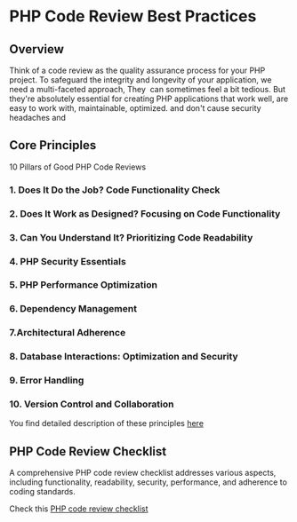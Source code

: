 
# PHP Code Review Best Practices

## Overview

Think of a code review as the quality assurance process for your PHP project. To safeguard the integrity and longevity of your application, we need a multi-faceted approach, They  can sometimes feel a bit tedious. But they're absolutely essential for creating PHP applications that work well, are easy to work with, maintainable, optimized. and don't cause security headaches and


## Core Principles

10 Pillars of Good PHP Code Reviews

### 1. Does It Do the Job? Code Functionality Check

### 2. Does It Work as Designed? Focusing on Code Functionality

### 3. Can You Understand It? Prioritizing Code Readability

### 4. PHP Security Essentials

### 5. PHP Performance Optimization

### 6. Dependency Management

### 7.Architectural Adherence

### 8. Database Interactions: Optimization and Security

### 9. Error Handling

### 10. Version Control and Collaboration

You find detailed description of these principles [here](https://accesto.com/blog/best-php-code-review-practices/)


## PHP Code Review Checklist

A comprehensive PHP code review checklist addresses various aspects, including functionality, readability, security, performance, and adherence to coding standards.

Check this [PHP code review checklist](https://redwerk.com/blog/php-code-review-checklist-tips-for-secure-scalable-code/)

